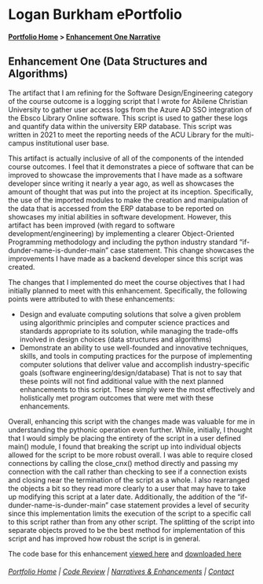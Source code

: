 # Logan Burkham ePortfolio 
#### [Portfolio Home](./README.md) > [Enhancement One Narrative](./enhancement_narrative_one.md)

## Enhancement One (Data Structures and Algorithms)
The artifact that I am refining for the Software Design/Engineering category of the course outcome is a logging script that I wrote for Abilene Christian University to gather user access logs from the Azure AD SSO integration of the Ebsco Library Online software. This script is used to gather these logs and quantify data within the university ERP database. This script was written in 2021 to meet the reporting needs of the ACU Library for the multi-campus institutional user base.

This artifact is actually inclusive of all of the components of the intended course outcomes. I feel that it demonstrates a piece of software that can be improved to showcase the improvements that I have made as a software developer since writing it nearly a year ago, as well as showcases the amount of thought that was put into the project at its inception. Specifically, the use of the imported modules to make the creation and manipulation of the data that is accessed from the ERP database to be reported on showcases my initial abilities in software development. However, this artifact has been improved (with regard to software development/engineering) by implementing a clearer Object-Oriented Programming methodology and including the python industry standard “if-dunder-name-is-dunder-main” case statement. This change showcases the improvements I have made as a backend developer since this script was created.

The changes that I implemented do meet the course objectives that I had initially planned to meet with this enhancement. Specifically, the following points were attributed to with these enhancements: 
- Design and evaluate computing solutions that solve a given problem using algorithmic principles and computer science practices and standards
appropriate to its solution, while managing the trade-offs involved in design choices (data structures and algorithms)
- Demonstrate an ability to use well-founded and innovative techniques, skills, and tools in computing practices for the purpose of implementing
computer solutions that deliver value and accomplish industry-specific goals (software engineering/design/database)
That is not to say that these points will not find additional value with the next planned enhancements to this script. These simply were the most effectively and holistically met program outcomes that were met with these enhancements.

Overall, enhancing this script with the changes made was valuable for me in understanding the pythonic operation even further. While, initially, I thought that I would simply be placing the entirety of the script in a user defined main() module, I found that breaking the script up into individual objects allowed for the script to be more robust overall. I was able to require closed connections by calling the close_cnx() method directly and passing my connection with the call rather than checking to see if a connection exists and closing near the termination of the script as a whole. I also rearranged the objects a bit so they read more clearly to a user that may have to take up modifying this script at a later date. Additionally, the addition of the “if-dunder-name-is-dunder-main” case statement provides a level of security since this implementation limits the execution of the script to a specific call to this script rather than from any other script. The splitting of the script into separate objects proved to be the best method for implementation of this script and has improved how robust the script is in general.

The code base for this enhancement [viewed here](./enhancement_one.md) and [downloaded here](./ebsco_access_logs_SNHU_Module_3/main.py)

###### [Portfolio Home](./README.md) | [Code Review](./code_review.md) | [Narratives & Enhancements](./narratives_and_enhancements_lander.md) | [Contact](./contact_me.md)
